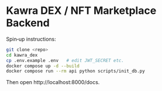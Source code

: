 # Kawra DEX / NFT Marketplace Backend

Spin‑up instructions:

```bash
git clone <repo>
cd kawra_dex
cp .env.example .env   # edit JWT_SECRET etc.
docker compose up -d --build
docker compose run --rm api python scripts/init_db.py
```

Then open http://localhost:8000/docs.
